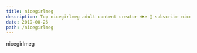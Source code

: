 ```yaml
---
title: nicegirlmeg
description: Top nicegirlmeg adult content creator 👁♐️ 👑 subscribe nicegirlmeg to my porn site below IG nicegirlmeg
date: 2019-08-26
path: /nicegirlmeg
---
```


nicegirlmeg